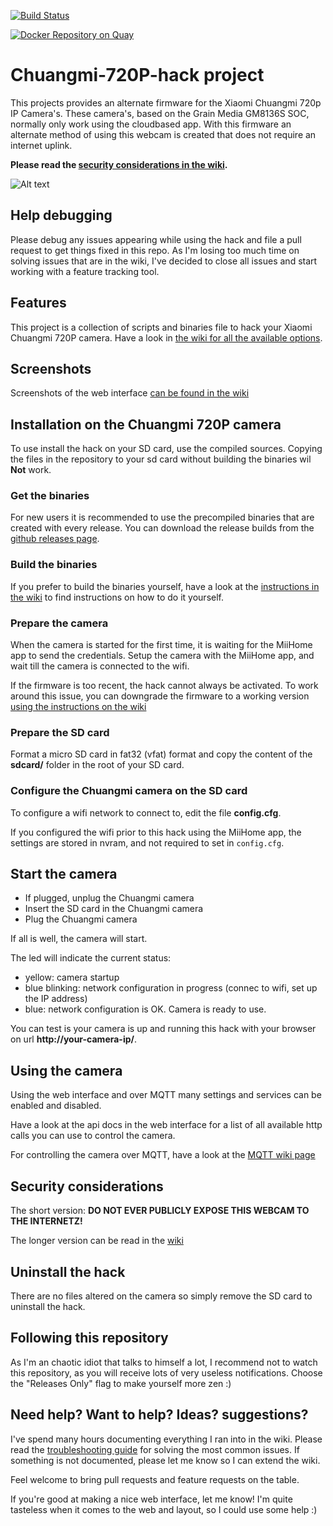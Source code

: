[![Build Status](https://travis-ci.org/miicam/MiiCam.svg?branch=master)](https://travis-ci.org/miicam/MiiCam)

[![Docker Repository on Quay](https://quay.io/repository/MiiCam/MiiCam/status "Docker Repository on Quay")](https://quay.io/repository/MiiCam/MiiCam)

# Chuangmi-720P-hack project

This projects provides an alternate firmware for the Xiaomi Chuangmi 720p IP Camera's.
These camera's, based on the Grain Media GM8136S SOC, normally only work using the cloudbased app.
With this firmware an alternate method of using this webcam is created that does not require an internet uplink.

**Please read the [security considerations in the wiki](https://github.com/fliphess/chuangmi-720p-hack/wiki/Security-Considerations).**

![Alt text](https://github.com/fliphess/chuangmi-720p-hack/raw/master/sdcard/firmware/www/public/static/images/chuangmi.jpg "Chuangmi 720P camera")


## Help debugging

Please debug any issues appearing while using the hack and file a pull request to get things fixed in this repo.
As I'm losing too much time on solving issues that are in the wiki, I've decided to close all issues and start working with a feature tracking tool.

## Features

This project is a collection of scripts and binaries file to hack your Xiaomi Chuangmi 720P camera.
Have a look in [the wiki for all the available options](https://github.com/fliphess/chuangmi-720p-hack/wiki).

## Screenshots

Screenshots of the web interface [can be found in the wiki](https://github.com/fliphess/chuangmi-720p-hack/wiki/Screenshots)


## Installation on the Chuangmi 720P camera

To use install the hack on your SD card, use the compiled sources.
Copying the files in the repository to your sd card without building the binaries wil **Not** work.

###  Get the binaries

For new users it is recommended to use the precompiled binaries that are created with every release.
You can download the release builds from the [github releases page](https://github.com/fliphess/chuangmi-720p-hack/releases).

### Build the binaries

If you prefer to build the binaries yourself, have a look at the [instructions in the wiki](https://github.com/fliphess/chuangmi-720p-hack/wiki/How-to-build-the-binaries-for-the-webcam-hack) to find instructions on how to do it yourself.

### Prepare the camera

When the camera is started for the first time, it is waiting for the MiiHome app to send the credentials.
Setup the camera with the MiiHome app, and wait till the camera is connected to the wifi.

If the firmware is too recent, the hack cannot always be activated.
To work around this issue, you can downgrade the firmware to a working version [using the instructions on the wiki](https://github.com/fliphess/chuangmi-720p-hack/wiki/Flashing-the-U-boot-firmware-to-an-older-version-when-the-hack-is-not-working)


### Prepare the SD card

Format a micro SD card in fat32 (vfat) format and copy the content of the **sdcard/** folder in the root of your SD card.


### Configure the Chuangmi camera on the SD card

To configure a wifi network to connect to, edit the file **config.cfg**.

If you configured the wifi prior to this hack using the MiiHome app, the settings are stored in nvram, and not required to set in `config.cfg`.


## Start the camera

* If plugged, unplug the Chuangmi camera
* Insert the SD card in the Chuangmi camera
* Plug the Chuangmi camera

If all is well, the camera will start.

The led will indicate the current status:

* yellow: camera startup
* blue blinking: network configuration in progress (connec to wifi, set up the IP address)
* blue: network configuration is OK. Camera is ready to use.

You can test is your camera is up and running this hack with your browser on url **http://your-camera-ip/**.


## Using the camera

Using the web interface and over MQTT many settings and services can be enabled and disabled.

Have a look at the api docs in the web interface for a list of all available http calls you can use to control the camera.

For controlling the camera over MQTT, have a look at the [MQTT wiki page](https://github.com/fliphess/chuangmi-720p-hack/wiki/Configuring-MQTT)


## Security considerations

The short version: **DO NOT EVER PUBLICLY EXPOSE THIS WEBCAM TO THE INTERNETZ!**

The longer version can be read in the [wiki](https://github.com/fliphess/chuangmi-720p-hack/wiki/Security-Considerations)


## Uninstall the hack

There are no files altered on the camera so simply remove the SD card to uninstall the hack.


## Following this repository

As I'm an chaotic idiot that talks to himself a lot, I recommend not to watch this repository, as you will receive lots of very useless notifications.
Choose the "Releases Only" flag to make yourself more zen :)


## Need help? Want to help? Ideas? suggestions?

I've spend many hours documenting everything I ran into in the wiki. Please read the [troubleshooting guide](https://github.com/fliphess/chuangmi-720p-hack/wiki/Troubleshooting) for solving the most common issues.
If something is not documented, please let me know so I can extend the wiki.

Feel welcome to bring pull requests and feature requests on the table.

If you're good at making a nice web interface, let me know! I'm quite tasteless when it comes to the web and layout, so I could use some help :)

